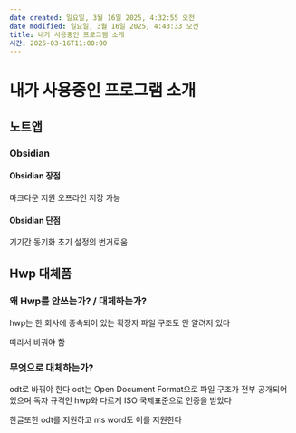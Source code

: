 ```yaml
---
date created: 일요일, 3월 16일 2025, 4:32:55 오전
date modified: 일요일, 3월 16일 2025, 4:43:33 오전
title: 내가 사용중인 프로그램 소개
시간: 2025-03-16T11:00:00
---
```


# 내가 사용중인 프로그램 소개

## 노트앱

### Obsidian

#### Obsidian 장점
마크다운 지원
오프라인 저장 가능 
#### Obsidian 단점
기기간 동기화 초기 설정의 번거로움
## Hwp 대체품

### 왜 Hwp를 안쓰는가? / 대체하는가?

hwp는 한 회사에 종속되어 있는 확장자
파일 구조도 안 알려저 있다

따라서 바꿔야 함

### 무엇으로 대체하는가?

odt로 바꿔야 한다
odt는 Open Document Format으로 파일 구조가 전부 공개되어 있으며 독자 규격인 hwp와 다르게 ISO 국제표준으로 인증을 받았다

한글또한 odt를 지원하고
ms word도 이를 지원한다
